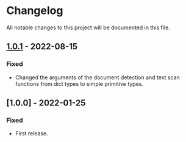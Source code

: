 # Changelog
All notable changes to this project will be documented in this file.

## [1.0.1] - 2022-08-15
### Fixed
- Changed the arguments of the document detection and text scan functions from dict types to simple primitive types.

## [1.0.0] - 2022-01-25
### Fixed
- First release.

[1.0.1]: https://github.com/takuya-motoshima/document-scanner/compare/v1.0.0...v1.0.1